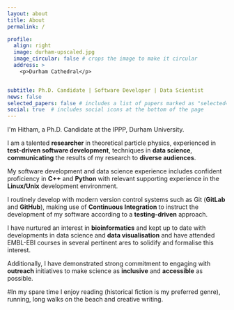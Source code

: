 ```yaml
---
layout: about
title: About
permalink: /

profile:
  align: right
  image: durham-upscaled.jpg
  image_circular: false # crops the image to make it circular
  address: >
    <p>Durham Cathedral</p>


subtitle: Ph.D. Candidate | Software Developer | Data Scientist
news: false
selected_papers: false # includes a list of papers marked as "selected={true}"
social: true  # includes social icons at the bottom of the page
---
```


I'm Hitham, a Ph.D. Candidate at the IPPP, Durham University.

I am a talented **researcher** in theoretical particle physics, experienced in **test-driven software development**, techniques in **data science**, **communicating** the results of my research to **diverse audiences**.

My software development and data science experience includes confident proficiency in **C++** and **Python** with relevant supporting experience in the **Linux/Unix** development environment.

I routinely develop with modern version control systems such as Git (**GitLab** and **GitHub**), making use of **Continuous Integration** to instruct the development of my software according to a **testing-driven** approach.

I have nurtured an interest in **bioinformatics** and kept up to date with developments in data science and **data visualisation** and have attended EMBL-EBI courses in several pertinent ares to solidify and formalise this interest.

Additionally, I have demonstrated strong commitment to engaging with **outreach** initiatives to make science as **inclusive** and **accessible** as possible.

#In my spare time I enjoy reading (historical fiction is my preferred genre), running, long walks on the beach and creative writing.
